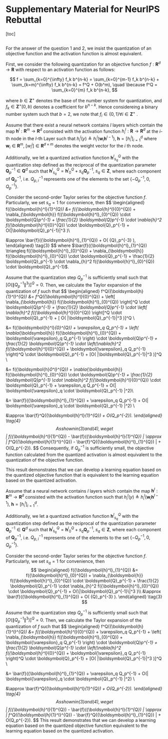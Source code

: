 Supplementary Material for NeurIPS Rebuttal
===

[toc]

## 

For the answer of the question 1 and 2,  we insist the quantization of an objective function and the activation function is almost equivalent.  

First, we consider the following quantization for an objective function $f: \mathbf{R}^d \rightarrow \mathbf{R}$ with respect to an activation function as follows:

$$
f = \sum_{k=0}^{\infty} f_k b^{n-k} = \sum_{k=0}^{m-1} f_k b^{n-k} + \sum_{k=m}^{\infty} f_k b^{n-k} = f^Q + O(b^m), \quad \because f^Q = \sum_{k=0}^{m} f_k b^{n-k},
$$

where  $b \in \mathbf{Z}^+$ denotes the base of the number system for quantization, and  $f_k \in \mathbf{Z}^+[0, b)$ denotes a coefficient for $b^{n-k}$. Hence considereing a binary number system such that $b=2$, we note that $f_i \in \{0, 1\} \forall i \in \mathbf{Z}^+$ . 

Assume that there exist a neural network contains $l$ layers which contain the map $\boldsymbol{h}^l: \mathbf{R}^m \rightarrow \mathbf{R}^d$ consisted with the activation function $h_i^l: \mathbf{R} \rightarrow \mathbf{R}^d$ at the $i$-th node in the $l$-th Layer such that $h_i^l(y) \triangleq h_i^l(\boldsymbol{w}_{i} \boldsymbol{h}^{l-1}), \; \boldsymbol{h} = [ h_i^l ]_{i=1}^d$  where  $\boldsymbol{w}_{i} \in \mathbf{R}^m, \; [w_i^j] \in \mathbf{R}^{d \times m}$ denotes the weight vector for the $i$ th node. 

Additionally, we let a quantized activation function ${\boldsymbol{h}^l}_{s_q}^{Q}$ with the quantization step defined as the reciprocal of the quantization parameter $\boldsymbol{Q}_p^{-1} \in \mathbf{Q}^d$ such that ${\boldsymbol{h}^l}_{s_q}^{Q} = {\boldsymbol{h}^l}_0^{Q} + s_q \boldsymbol{Q}_p^{-1}, \; s_q \in \mathbf{Z}$, where  each component of $\boldsymbol{Q}_p^{-1}$, i.e. $Q_{p, i}^{-1}$ represents one of the elements to the set $\{-Q_p^{-1}, 0, Q_p^{-1}\}$. 

Consider the second-order Taylor series for the objective function $f$. Particularly, we set $s_q=1$ for convenience, then 
$$
\begin{aligned}
f({\boldsymbol{h}^l}_{1}^{Q}) 
&= f({\boldsymbol{h}^l}_{0}^{Q}) + \nabla_{\boldsymbol{h}} f({\boldsymbol{h}^l}_{0}^{Q}) \cdot \boldsymbol{Q}_p^{-1} + \frac{1}{2} \boldsymbol{Q}_p^{-1} \cdot \nabla_{h}^2 f({\boldsymbol{h}^l}_{0}^{Q}) \cdot \boldsymbol{Q}_p^{-1} + O(\|\boldsymbol{Q}_p^{-1}\|^3 )\\

&\approx \bar{f}({\boldsymbol{h}^l}_{1}^{Q}) + O( {Q}_p^{-3} ), 
\end{aligned}
\tag{3}
$$
where $\bar{f}({\boldsymbol{h}^l}_{1}^{Q}) \triangleq f({\boldsymbol{h}^l}_{0}^{Q}) + \nabla_{\boldsymbol{h}} f({\boldsymbol{h}^l}_{0}^{Q}) \cdot \boldsymbol{Q}_p^{-1} + \frac{1}{2} \boldsymbol{Q}_p^{-1} \cdot \nabla_{h}^2 f({\boldsymbol{h}^l}_{0}^{Q}) \cdot \boldsymbol{Q}_p^{-1}$.

Assume that the quantization step $Q_p^{-1}$ is sufficiently small such that $[O(\| Q_p^{-1} \|^3)]^Q = 0$.  Then, we calculate the Taylor expansion of the quantization of $f$ such that
$$
\begin{aligned}
f^Q({\boldsymbol{h}_{1}^l}^{Q}) 
&= f^Q({\boldsymbol{h}^l}_{0}^{Q}) + \left[ \nabla_{\boldsymbol{h}}  f({\boldsymbol{h}^l}_{0}^{Q}) \right]^Q \cdot \boldsymbol{Q}_p^{-1}  + \frac{1}{2} \boldsymbol{Q}_p^{-1} \cdot \left[ \nabla_{h}^2 f({\boldsymbol{h}^l}_{0}^{Q}) \right]^Q \cdot \boldsymbol{Q}_p^{-1} + [ O( \|\boldsymbol{Q}_p^{-1}\|^3 )]^Q \\

&= f({\boldsymbol{h}^l}_{0}^{Q}) + \varepsilon_q Q_p^{-1} + \left( \nabla_{\boldsymbol{h}}  f({\boldsymbol{h}^l}_{0}^{Q}) + \boldsymbol{\varepsilon}_q Q_p^{-1} \right) \cdot \boldsymbol{Q}_p^{-1}  + \frac{1}{2} \boldsymbol{Q}_p^{-1} \cdot \left(\nabla_{h}^2 f({\boldsymbol{h}^l}_{0}^{Q}) + \boldsymbol{\varepsilon}_q Q_p^{-1} \right)^Q \cdot \boldsymbol{Q}_p^{-1} + [O( \|\boldsymbol{Q}_p^{-1}\|^3 )]^Q \\

&= f({\boldsymbol{h}_0^l}^{Q}) + \nabla_{\boldsymbol{h}}  f({\boldsymbol{h}^l}_{0}^{Q}) \cdot \boldsymbol{Q}_p^{-1} + \frac{1}{2} \boldsymbol{Q}_p^{-1} \cdot \nabla_{h}^2 f({\boldsymbol{h}^l}_{0}^{Q}) \cdot \boldsymbol{Q}_p^{-1} + \varepsilon_q Q_p^{-1} + O(| \boldsymbol{\varepsilon}_q \cdot \boldsymbol{Q}_p^{-1} |^2)\\

&= \bar{f}({\boldsymbol{h}^l}_{1}^{Q})  + \varepsilon_q Q_p^{-1} + O(| \boldsymbol{\varepsilon}_q \cdot \boldsymbol{Q}_p^{-1} |^2) \\

&\approx \bar{f}^Q({\boldsymbol{h}^l}_{1}^{Q})  + O(Q_p^{-2}).
\end{aligned}
\tag{4}
$$
As shown in (3) and (4), we get 
$$
| f({\boldsymbol{h}^l}_{1}^{Q}) - \bar{f}({\boldsymbol{h}^l}_{1}^{Q}) | \approx | f^Q({\boldsymbol{h}_{1}^l}^{Q}) -  \bar{f}^Q({\boldsymbol{h}^l}_{1}^{Q}) | + O(Q_p^{-2}).
$$
Consequently, if $Q_p^{-1}$ is sufficiently small, the objective function calculated from the quantized activation is almost equivalent to the quantization of the objective function. 

This result demonstrates that we can develop a learning equation based on the quantized objective function that is equivalent to the learning equation based on the quantized activation. 





Assume that a neural network contains $l$ layers which contain the map $\boldsymbol{h}^l: \mathbf{R}^m \rightarrow \mathbf{R}^d$ consisted with the activation function such that $h_i^l(y) \triangleq h_i^l(\boldsymbol{w}_{i} \boldsymbol{h}^{l-1}), \; \boldsymbol{h} = [ h_i^l ]_{i=1}^d$.  

Additionally, we let a quantized activation function ${\boldsymbol{h}^l}_{s_q}^{Q}$ with the quantization step defined as the reciprocal of the quantization parameter $\boldsymbol{Q}_p^{-1} \in \mathbf{Q}^d$ such that ${\boldsymbol{h}^l}_{s_q}^{Q} = {\boldsymbol{h}^l}_0^{Q} + s_q \boldsymbol{Q}_p^{-1}, \; s_q \in \mathbf{Z}$, where each component of $\boldsymbol{Q}_p^{-1}$, i.e. $Q_{p, i}^{-1}$ represents one of the elements to the set $\{-Q_p^{-1}, 0, Q_p^{-1}\}$. 

Consider the second-order Taylor series for the objective function $f$. Particularly, we set $s_q=1$ for convenience, then 
$$
\begin{aligned}
f({\boldsymbol{h}^l}_{1}^{Q}) 
&= f({\boldsymbol{h}^l}_{0}^{Q}) + \nabla_{\boldsymbol{h}} f({\boldsymbol{h}^l}_{0}^{Q}) \cdot \boldsymbol{Q}_p^{-1} + \frac{1}{2} \boldsymbol{Q}_p^{-1} \cdot \nabla_{h}^2 f({\boldsymbol{h}^l}_{0}^{Q}) \cdot \boldsymbol{Q}_p^{-1} + O(\|\boldsymbol{Q}_p^{-1}\|^3 )\\
&\approx \bar{f}({\boldsymbol{h}^l}_{1}^{Q}) + O( {Q}_p^{-3} ). 
\end{aligned}
\tag{3}
$$

Assume that the quantization step $Q_p^{-1}$ is sufficiently small such that $[O(\| Q_p^{-1} \|^3)]^Q = 0$.  Then, we calculate the Taylor expansion of the quantization of $f$ such that
$$
\begin{aligned}
f^Q({\boldsymbol{h}_{1}^l}^{Q}) 
&= f({\boldsymbol{h}^l}_{0}^{Q}) + \varepsilon_q Q_p^{-1} + \left( \nabla_{\boldsymbol{h}}  f({\boldsymbol{h}^l}_{0}^{Q}) + \boldsymbol{\varepsilon}_q Q_p^{-1} \right) \cdot \boldsymbol{Q}_p^{-1}  + \frac{1}{2} \boldsymbol{Q}_p^{-1} \cdot \left(\nabla_{h}^2 f({\boldsymbol{h}^l}_{0}^{Q}) + \boldsymbol{\varepsilon}_q Q_p^{-1} \right)^Q \cdot \boldsymbol{Q}_p^{-1} + [O( \|\boldsymbol{Q}_p^{-1}\|^3 )]^Q \\

&= \bar{f}({\boldsymbol{h}^l}_{1}^{Q})  + \varepsilon_q Q_p^{-1} + O(| \boldsymbol{\varepsilon}_q \cdot \boldsymbol{Q}_p^{-1} |^2) \\

&\approx \bar{f}^Q({\boldsymbol{h}^l}_{1}^{Q})  + O(Q_p^{-2}).
\end{aligned}
\tag{4}
$$
As shown in (3) and (4), we get 
$$
| f({\boldsymbol{h}^l}_{1}^{Q}) - \bar{f}({\boldsymbol{h}^l}_{1}^{Q}) | \approx | f^Q({\boldsymbol{h}_{1}^l}^{Q}) -  \bar{f}^Q({\boldsymbol{h}^l}_{1}^{Q}) | + O(Q_p^{-2}).
$$
This result demonstrates that we can develop a learning equation based on the quantized objective function equivalent to the learning equation based on the quantized activation. 

